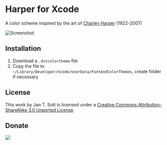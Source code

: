 # Harper for Xcode

A color scheme inspired by the art of [Charley Harper][1] (1922-2007)

![Screenshot][2]

## Installation

1. Download a `.dvtcolortheme` file
2. Copy the file to `~/Library/Developer/Xcode/UserData/FontAndColorThemes`, create folder if necessary

## License

This work by Jan T. Sott is licensed under a [Creative Commons Attribution-ShareAlike 3.0 Unported License][3].

## Donate

[<img src="https://raw.github.com/balupton/flattr-buttons/master/badge-89x18.gif" />][4]

[1]: http://en.wikipedia.org/wiki/Charley_Harper
[2]: https://raw.github.com/idleberg/Harper-Xcode/master/images/screenshot.png
[3]: http://creativecommons.org/licenses/by-sa/3.0/deed.en_US
[4]: https://flattr.com/submit/auto?user_id=idleberg&url=https://github.com/idleberg/Harper-Xcode/&title=Harper%20Color%20Scheme&category=software